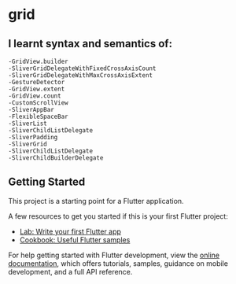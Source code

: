 # grid

## I learnt syntax and semantics of:
    -GridView.builder
    -SliverGridDelegateWithFixedCrossAxisCount
    -SliverGridDelegateWithMaxCrossAxisExtent
    -GestureDetector
    -GridView.extent
    -GridView.count
    -CustomScrollView
    -SliverAppBar
    -FlexibleSpaceBar
    -SliverList
    -SliverChildListDelegate
    -SliverPadding
    -SliverGrid
    -SliverChildListDelegate
    -SliverChildBuilderDelegate

## Getting Started

This project is a starting point for a Flutter application.

A few resources to get you started if this is your first Flutter project:

- [Lab: Write your first Flutter app](https://docs.flutter.dev/get-started/codelab)
- [Cookbook: Useful Flutter samples](https://docs.flutter.dev/cookbook)

For help getting started with Flutter development, view the
[online documentation](https://docs.flutter.dev/), which offers tutorials,
samples, guidance on mobile development, and a full API reference.
